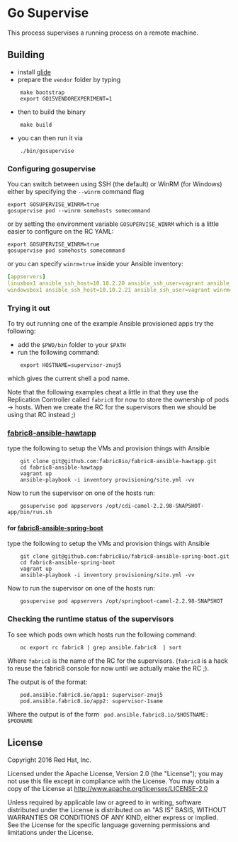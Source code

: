 # Go Supervise

This process supervises a running process on a remote machine.

## Building

* install [glide](https://github.com/Masterminds/glide#install)
* prepare the `vendor` folder by typing

```
    make bootstrap
    export GO15VENDOREXPERIMENT=1
```
    
* then to build the binary
    
```
    make build
```
    
* you can then run it via

```    
    ./bin/gosupervise
```

### Configuring gosupervise

You can switch between using SSH (the default) or WinRM (for Windows) either by specifying the `--winrm` command flag 


```
export GOSUPERVISE_WINRM=true
gosupervise pod --winrm somehosts somecommand

```

or by setting the environment variable `GOSUPERVISE_WINRM` which is a little easier to configure on the RC YAML:

```
export GOSUPERVISE_WINRM=true
gosupervise pod somehosts somecommand

```

or you can specify `winrm=true` inside your Ansible inventory:

```yaml
[appservers]
linuxbox1 ansible_ssh_host=10.10.2.20 ansible_ssh_user=vagrant ansible_ssh_private_key_file=.vagrant/machines/app1/virtualbox/private_key
windowsbox1 ansible_ssh_host=10.10.2.21 ansible_ssh_user=vagrant winrm=true
```

### Trying it out
  
To try out running one of the example Ansible provisioned apps try the following:

* add the `$PWD/bin` folder to your `$PATH`
* run the following command:

```
    export HOSTNAME=supervisor-znuj5
```
    
which gives the current shell a pod name. 

Note that the following examples cheat a little in that they use the Replication Controller called `fabric8` for now to store the ownership of pods -> hosts. When we create the RC for the supervisors then we should be using that RC instead ;)

### [fabric8-ansible-hawtapp](https://github.com/fabric8io/fabric8-ansible-hawtapp)

type the following to setup the VMs and provision things with Ansible

```
    git clone git@github.com:fabric8io/fabric8-ansible-hawtapp.git
    cd fabric8-ansible-hawtapp
    vagrant up
    ansible-playbook -i inventory provisioning/site.yml -vv
```
    
Now to run the supervisor on one of the hosts run:
    
```    
    gosupervise pod appservers /opt/cdi-camel-2.2.98-SNAPSHOT-app/bin/run.sh
```      
  
#### for [fabric8-ansible-spring-boot](https://github.com/fabric8io/fabric8-ansible-spring-boot)

type the following to setup the VMs and provision things with Ansible

```
    git clone git@github.com:fabric8io/fabric8-ansible-spring-boot.git
    cd fabric8-ansible-spring-boot
    vagrant up
    ansible-playbook -i inventory provisioning/site.yml -vv
```
    
Now to run the supervisor on one of the hosts run:
    
```    
    gosupervise pod appservers /opt/springboot-camel-2.2.98-SNAPSHOT
```      

### Checking the runtime status of the supervisors
 
To see which pods own which hosts run the following command:
 
```
    oc export rc fabric8 | grep ansible.fabric8  | sort
```

Where `fabric8` is the name of the RC for the supervisors. (`fabric8` is a hack to reuse the fabric8 console for now until we actually make the RC ;).

The output is of the format:

```
    pod.ansible.fabric8.io/app1: supervisor-znuj5
    pod.ansible.fabric8.io/app2: supervisor-1same
```

Where the output is of the form ` pod.ansible.fabric8.io/$HOSTNAME: $PODNAME`
 
## License

Copyright 2016 Red Hat, Inc.

Licensed under the Apache License, Version 2.0 (the "License"); you may not use this file except in compliance with the License. You may obtain a copy of the License at <http://www.apache.org/licenses/LICENSE-2.0>

Unless required by applicable law or agreed to in writing, software distributed under the License is distributed on an "AS IS" BASIS, WITHOUT WARRANTIES OR CONDITIONS OF ANY KIND, either express or implied. See the License for the specific language governing permissions and limitations under the License.
